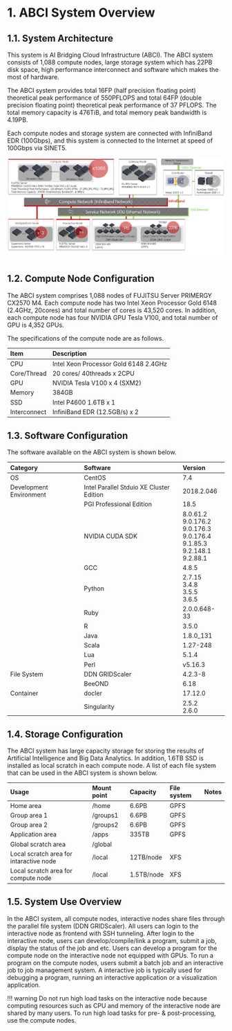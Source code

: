 # 1. ABCI System Overview

## 1.1. System Architecture

This system is AI Bridging Cloud Infrastructure (ABCI).
The ABCI system consists of 1,088 compute nodes, large storage system which has 22PB disk space, high performance interconnect and software which makes the most of hardware.

The ABCI system provides total 16FP (half precision floating point) theoretical peak performance of 550PFLOPS and total 64FP (double precision floating point) theoretical peak performance of 37 PFLOPS. 
The total memory capacity is 476TiB, and total memory peak bandwidth is 4.19PB.

Each compute nodes and storage system are connected with InfiniBand EDR (100Gbps), and this system is connected to the Internet at speed of 100Gbps via SINET5.

![Screenshot](img/abci_system_en.png)

## 1.2. Compute Node Configuration

The ABCI system comprises 1,088 nodes of FUJITSU Server PRIMERGY CX2570 M4.
Each compute node has two Intel Xeon Processor Gold 6148 (2.4GHz, 20cores) and total number of cores is 43,520 cores.
In addition, each compute node has four NVIDIA GPU Tesla V100, and total number of GPU is 4,352 GPUs.

The specifications of the compute node are as follows.

| Item | Description |
|:--|:--|
| CPU | Intel Xeon Processor Gold 6148 2.4GHz |
| Core/Thread | 20 cores/ 40threads x 2CPU |
| GPU | NVIDIA Tesla V100 x 4 (SXM2) |
| Memory | 384GB |
| SSD | Intel P4600 1.6TB x 1 |
| Interconnect | InfiniBand EDR (12.5GB/s) x 2 |

## 1.3. Software Configuration

The software available on the ABCI system is shown below.

| Category | Software | Version |
|:--|:--|:--|
|OS|CentOS|7.4|
|Development Environment|Intel Parallel Stduio XE Cluster Edition|2018.2.046|
| |PGI Professional Edition|18.5|
| |NVIDIA CUDA SDK|8.0.61.2<br>9.0.176.2<br>9.0.176.3<br> 9.0.176.4<br>9.1.85.3<br>9.2.148.1<br>9.2.88.1|
| |GCC|4.8.5|
| |Python|2.7.15<br>3.4.8<br>3.5.5<br>3.6.5|
| |Ruby|2.0.0.648-33|
| |R|3.5.0|
| |Java|1.8.0_131|
| |Scala|1.27-248|
| |Lua|5.1.4|
| |Perl|v5.16.3|
|File System|DDN GRIDScaler|4.2.3-8|
| |BeeOND|6.18|
|Container|docler|17.12.0|
| |Singularity|2.5.2<br>2.6.0|

## 1.4. Storage Configuration

The ABCI system has large capacity storage for storing the results of Artificial Intelligence and Big Data Analytics.
In addition, 1.6TB SSD is installed as local scratch in each compute node.
A list of each file system that can be used in the ABCI system is shown below.

| Usage | Mount point | Capacity | File system | Notes |
|:--|:--|:--|:--|:--|
| Home area | /home | 6.6PB | GPFS | |
| Group area 1 | /groups1 | 6.6PB | GPFS | | 
| Group area 2 | /groups2 | 6.6PB |  GPFS | |
| Application area | /apps | 335TB | GPFS | |
| Global scratch area | /global |  | |
| Local scratch area for intaractive node | /local | 12TB/node | XFS | |
| Local scratch area for compute node | /local | 1.5TB/node | XFS | |

## 1.5. System Use Overview

In the ABCI system, all compute nodes, interactive nodes share files through the parallel file system (DDN GRIDScaler).
All users can login to the interactive node as frontend with SSH tunneling.
After login to the interactive node, users can develop/compile/link a program, submit a job, display the status of the job and etc.
Users can develop a program for the compute node on the interactive node not equipped with GPUs.
To run a program on the compute nodes, users submit a batch job and an interactive job to job management system.
A interactive job is typically used for debugging a program, running an interactive application or a visualization application.

!!! warning
    Do not run high load tasks on the interactive node because computing resources such as CPU and memory of the interactive node are shared by many users. To run high load tasks for pre- & post-processing, use the compute nodes.
